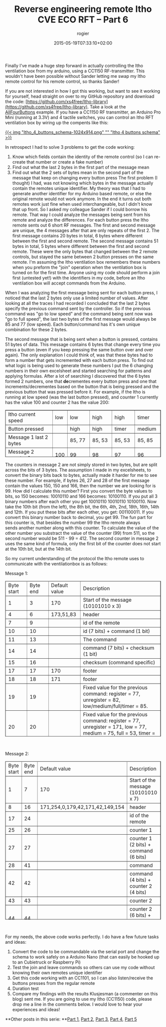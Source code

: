 ﻿---
title: Reverse engineering remote Itho CVE ECO RFT – Part 6
author: rogier
type: post
date: 2015-05-19T07:33:10+02:00
url: /2015/05/19/reverse-engineering-remote-itho-cve-eco-rft-part-6/
commentFolder: 2015-05-19-reverse-engineering-remote-itho-cve-eco-rft-part-6
categories:
- HomeAutomation
tags:
- arduino
- CC1150
- Itho
resources:
- src: Itho_4_buttons_schema-1024x914.png
  title: Itho 4 buttons schema
aliases:
- index.php/2015/05/19/reverse-engineering-remote-itho-cve-eco-rft-part-6/
---
Finally I've made a huge step forward in actually controlling the Itho ventilation box from my arduino, using a CC1150 RF-transmitter. This wouldn't have been possible without Sander letting me swap my Itho remote control for his remote control, so thanks Sander!

If you are not interested in how I got this working, but want to see it working for yourself, head straight on over to my GitHub repository and download the code: [https://github.com/xs4free/Itho-library](https://github.com/xs4free/Itho-library). Take a look at the [AllFourButtons](https://github.com/xs4free/Itho-library/tree/master/examples/AllFourButtons) example. If you have a CC1150 RF transmitter, an Arduino Pro Mini (running at 3.3V) and 4 tactile switches, you can control an Itho RFT ventilation box by wiring up the compents like this:

[{{< img "Itho_4_buttons_schema-1024x914.png" ""  "Itho 4 buttons schema" >}}](https://www.progz.nl/homeautomation/wp-content/uploads/sites/2/2015/05/Itho_4_buttons_schema.png)

In retrospect I had to solve 3 problems to get the code working:


1.  Know which fields contain the identity of the remote control (so I can re-create that number or create a fake number)
2.  Find out what the last 2 bytes in the first part of the message mean
3.  Find out what the 2 sets of bytes mean in the second part of the message that keep on changing every button press
The first problem (I thought) I had, was not knowing which bytes in the message actually contain the remotes unique identifier. My theory was that I had to generate another identifier for my Arduino based remote, or else the original remote would not work anymore. In the end it turns out both remotes work just fine when used interchangeable, but I didn't know that up front. So I asked my colleague Sander if I could borrow his remote. That way I could analyze the messages being sent from his remote and analyze the differences. For each button press the Itho remote sents out 6 short RF messages. The first and second message are unique, the 4 messages after that are only repeats of the first 2. The first message contains 20 bytes in total, 6 bytes where different between the first and second remote. The second message contains 51 bytes in total, 5 bytes where different between the first and second remote. These were the only bytes that changed between the 2 remote controls, but stayed the same between 2 button presses on the same remote. I'm assuming the Itho ventilation box remembers these numbers when you preform the "join" operation when the ventilation box is turned on for the first time. Anyone using my code should perform a join first (untested yet!) with the identifiers in my code, before an Itho ventilation box will accept commands from the Arduino.

When I was analyzing the first message being sent for each button press, I noticed that the last 2 bytes only use a limited number of values. After looking at all the traces I had recorded I concluded that the last 2 bytes specify the previous command sent by the controller. So if the previous command was "go to low speed" and the command being sent now was "go to full speed", the last two bytes of the first message would always be 85 and 77 (low speed). Each button/command has it's own unique combination for these 2 bytes.

The second message that is being sent when a button is pressed, contains 51 bytes of data. This message contains 6 bytes that change every time you press a button (even if you keep pressing the same button over and over again). The only explanation I could think of, was that these bytes had to form a number that gets incremented with each button press. To find out what logic is being used to generate these numbers I put the 6 changing numbers in their own excelsheet and started searching for patterns and applying formulas. After a lot of searching I discovered that the 6 bytes formed 2 numbers, one that **de**crementes every button press and one that increments/decrementes based on the button that is being pressed and the previous button that was pressed before it. For example, if the Itho is running at low speed (was the last button pressed), and counter 1 currently has the value 100 and counter 2 has the value 200:
<table style="height: 152px" border="1" width="650">
<tbody>
<tr>
<td>Itho current speed</td>
<td>low</td>
<td>low</td>
<td>high</td>
<td>high</td>
<td>timer</td>
</tr>
<tr>
<td>Button pressed</td>
<td></td>
<td>high</td>
<td>high</td>
<td>timer</td>
<td>medium</td>
</tr>
<tr>
<td>Message 1 last 2 bytes</td>
<td></td>
<td>85, 77</td>
<td>85, 53</td>
<td>85, 53</td>
<td>85, 85</td>
</tr>
<tr>
<td>Message 2 counter 1</td>
<td>100</td>
<td>99</td>
<td>98</td>
<td>97</td>
<td>96</td>
</tr>
<tr>
<td>Message 2 counter 2</td>
<td>200</td>
<td>203 (+3)</td>
<td>204 (+1)</td>
<td>210 (+6)</td>
<td>206 (-4)</td>
</tr>
</tbody>
</table>
The counters in message 2 are not simply stored in two bytes, but are split across the bits of 3 bytes. The assumption I made in my excelsheets, to convert the binary bits back to bytes, actually made it harder for me to see these number. For example, if bytes 26, 27 and 28 of the first message contain the values 150, 150 and 166, then the number we are looking for is 99. How did I calculate this number? First you convert the byte values to bits, so 150 becomes: 10010110 and 166 becomes: 10100110. If you put all 3 binary numbers after each other you get 10010110 10010110 10100110. Now take the 10th bit (from the left), the 8th bit, the 6th, 4th, 2nd, 18th, 16th, 14th and 12th. If you put these bits after each other, you get: 001100011. If you convert this binary number back to decimal, you get 99. The fun part for this counter is, that besides the number 99 the Itho remote always sends another number along with this counter. To calculate the value of the other number you substract the value of the counter (99) from 511, so the second number would be 511 - 99 = 412.
The second counter in message 2 uses the same kind of formula, only the first bit of the counter does not start at the 10th bit, but at the 14th bit.

So my current understanding of the protocol the Itho remote uses to communicate with the ventilationbox is as follows:

Message 1:
<table style="height: 502px" border="1" width="650">
<thead>
<tr>
<td width="64">Byte start</td>
<td width="64">Byte end</td>
<td width="90">Default value</td>
<td width="291">Description</td>
</tr>
</thead>
<tbody>
<tr>
<td>1</td>
<td>3</td>
<td>170</td>
<td>Start of the message (10101010 x 3)</td>
</tr>
<tr>
<td>4</td>
<td>6</td>
<td>173,51,83</td>
<td>header</td>
</tr>
<tr>
<td>7</td>
<td>9</td>
<td></td>
<td>id of the remote</td>
</tr>
<tr>
<td>10</td>
<td>10</td>
<td></td>
<td>id (7 bits) + command (1 bit)</td>
</tr>
<tr>
<td>11</td>
<td>13</td>
<td></td>
<td>The command</td>
</tr>
<tr>
<td>14</td>
<td>14</td>
<td></td>
<td>command (7 bits) + checksum (1 bit)</td>
</tr>
<tr>
<td>15</td>
<td>16</td>
<td></td>
<td>checksum (command specific)</td>
</tr>
<tr>
<td>17</td>
<td>17</td>
<td>170</td>
<td>footer</td>
</tr>
<tr>
<td>18</td>
<td>18</td>
<td>171</td>
<td>footer</td>
</tr>
<tr>
<td>19</td>
<td>19</td>
<td></td>
<td width="291">Fixed value for the previous command: register = 77, unregister = 82, low/medium/full/timer = 85.</td>
</tr>
<tr>
<td>20</td>
<td>20</td>
<td></td>
<td width="291">Fixed value for the previous command: register = 77, unregister = 171, low = 77, medium = 75, full = 53, timer = 85.</td>
</tr>
</tbody>
</table>
 

Message 2:
<table style="height: 511px" border="1" width="650">
<thead>
<tr>
<td width="64">Byte start</td>
<td width="64">Byte end</td>
<td width="90">Default value</td>
<td width="291">Description</td>
</tr>
</thead>
<tbody>
<tr>
<td>1</td>
<td>7</td>
<td>170</td>
<td>Start of the message (10101010 x 7)</td>
</tr>
<tr>
<td>8</td>
<td>16</td>
<td>171,254,0,179,42,171,42,149,154</td>
<td>header</td>
</tr>
<tr>
<td>17</td>
<td>24</td>
<td></td>
<td>id of the remote</td>
</tr>
<tr>
<td>25</td>
<td>26</td>
<td></td>
<td>counter 1</td>
</tr>
<tr>
<td>27</td>
<td>27</td>
<td></td>
<td>counter 1 (2 bits) + command (6 bits)</td>
</tr>
<tr>
<td>28</td>
<td>41</td>
<td></td>
<td>command</td>
</tr>
<tr>
<td>42</td>
<td>42</td>
<td></td>
<td>command (4 bits) + counter 2 (4 bits)</td>
</tr>
<tr>
<td>43</td>
<td>43</td>
<td></td>
<td>counter 2</td>
</tr>
<tr>
<td>44</td>
<td>44</td>
<td></td>
<td>counter 2 (6 bits) + footer (2 bits)</td>
</tr>
<tr>
<td>45</td>
<td>50</td>
<td></td>
<td width="291">footer command specific: for join command (2, 165, 169, 169, 154, 86, 85, 5) for all other commands (2, 172, 170, 170, 170, 170, 170, 7)</td>
</tr>
<tr>
<td>51</td>
<td>51</td>
<td></td>
<td>footer (3 bits)</td>
</tr>
</tbody>
</table>
 

For my needs, the above code works perfectly. I do have a few future tasks and ideas:


1.  Convert the code to be commandable via the serial port and change the schema to work safely on a Arduino Nano (that can easily be hooked up to an Cubietruck or Raspberry Pi)
2.  Test the join and leave commands so others can use my code without knowing their own remotes unique identifier
3.  Get this code working with an CC1101, so I can also listen/receive the buttons presses from the regular remote
4.  Duration test
5.  Compare my findings with the results Klusjesman (a commenter on this blog) sent me.
If you are going to use my Itho (CC1150) code, please drop me a line in the comments below. I would love to hear your experiences and ideas!

**Other posts in this serie: **[Part 1](http://www.progz.nl/blog/index.php/2014/12/reverse-engineering-remote-itho-cve-eco-rft-part-1/ "Reverse engineering remote Itho CVE ECO RFT – Part 1"), [Part 2](http://www.progz.nl/blog/index.php/2014/12/reverse-engineering-remote-itho-cve-eco-rft-part-2/ "Reverse engineering remote Itho CVE ECO RFT – Part 2"), [Part 3](http://www.progz.nl/blog/index.php/2015/01/reverse-engineering-remote-itho-cve-eco-rft-part-3/ "Reverse engineering remote Itho CVE ECO RFT – Part 3"), [Part 4](http://www.progz.nl/blog/index.php/2015/02/reverse-engineering-remote-itho-cve-eco-rft-part-4/ "Reverse engineering remote Itho CVE ECO RFT – Part 4"), [Part 5](http://www.progz.nl/blog/index.php/2015/02/reverse-engineering-remote-itho-cve-eco-rft-part-5/)
